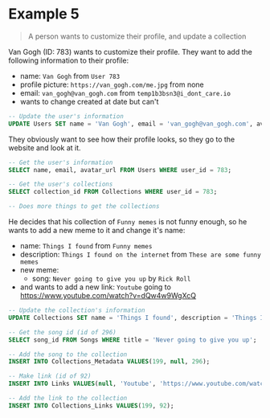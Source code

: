 # Example 5
> A person wants to customize their profile, and update a collection

Van Gogh (ID: 783) wants to customize their profile. They want to add the following information to their profile:
* name: `Van Gogh` from `User 783`
* profile picture: `https://van_gogh.com/me.jpg` from none
* email: `van_gogh@van_gogh.com` from `temp1b3bsn3@i_dont_care.io`
* wants to change created at date but can't

```sql
-- Update the user's information
UPDATE Users SET name = 'Van Gogh', email = 'van_gogh@van_gogh.com', avatar_url = 'https://van_gogh.com/me.jpg' WHERE user_id = 783;
```

They obviously want to see how their profile looks, so they go to the website and look at it.

```sql
-- Get the user's information
SELECT name, email, avatar_url FROM Users WHERE user_id = 783;

-- Get the user's collections
SELECT collection_id FROM Collections WHERE user_id = 783;

-- Does more things to get the collections
```

He decides that his collection of `Funny memes` is not funny enough, so he wants to add a new meme to it and change it's name:
* name: `Things I found` from `Funny memes`
* description: `Things I found on the internet` from `These are some funny memes`
* new meme:
  * song: `Never going to give you up` by `Rick Roll`
* and wants to add a new link: `Youtube` going to <https://www.youtube.com/watch?v=dQw4w9WgXcQ>

```sql
-- Update the collection's information
UPDATE Collections SET name = 'Things I found', description = 'Things I found on the internet' WHERE collection_id = 199;

-- Get the song id (id of 296)
SELECT song_id FROM Songs WHERE title = 'Never going to give you up';

-- Add the song to the collection
INSERT INTO Collections_Metadata VALUES(199, null, 296);

-- Make link (id of 92)
INSERT INTO Links VALUES(null, 'Youtube', 'https://www.youtube.com/watch?v=dQw4w9WgXcQ');

-- Add the link to the collection
INSERT INTO Collections_Links VALUES(199, 92);
```
